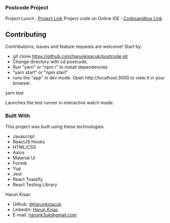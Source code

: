 ### Postcode Project

Project Lunch : [Project Link](https://9b4nq.csb.app/)
Project code on Online IDE : [Codesandbox Link](https://codesandbox.io/s/lively-snow-9b4nq?file=/src/App.js)

## Contributing

Contributions, issues and feature requests are welcome! Start by:

- git clone https://github.com/harunkisacuk/postcode.git
- Change directory with cd postcode,
- Run "yarn" or "npm i" to install dependencies
- "yarn start" or "npm start"
- runs the "app" in dev mode. Open http://localhost:3000 to view it in your browser.

yarn test

Launches the test runner in interactive watch mode.

### Built With

This project was built using these technologies.

- Javascript
- ReactJS Hooks
- HTML/CSS
- Axios
- Material UI
- Formik
- Yup
- Jest
- React Toastify
- React Testing Library

​Harun Kisac

- Github: [@harunkisacuk](https://github.com/harunkisacuk)
- Linkedin: [Harun Kisac](https://www.linkedin.com/in/harun-kisac/)
- E-mail: harunk3uk@gmail.com
